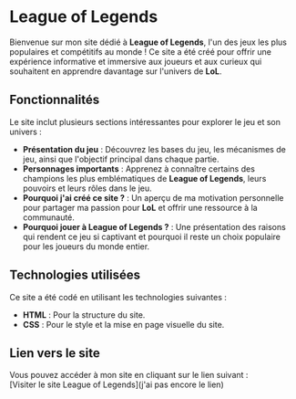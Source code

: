 # League of Legends

Bienvenue sur mon site dédié à **League of Legends**, l'un des jeux les plus populaires et compétitifs au monde ! Ce site a été créé pour offrir une expérience informative et immersive aux joueurs et aux curieux qui souhaitent en apprendre davantage sur l'univers de **LoL**.

## Fonctionnalités

Le site inclut plusieurs sections intéressantes pour explorer le jeu et son univers :

- **Présentation du jeu** : Découvrez les bases du jeu, les mécanismes de jeu, ainsi que l'objectif principal dans chaque partie.
- **Personnages importants** : Apprenez à connaître certains des champions les plus emblématiques de **League of Legends**, leurs pouvoirs et leurs rôles dans le jeu.
- **Pourquoi j'ai créé ce site ?** : Un aperçu de ma motivation personnelle pour partager ma passion pour **LoL** et offrir une ressource à la communauté.
- **Pourquoi jouer à League of Legends ?** : Une présentation des raisons qui rendent ce jeu si captivant et pourquoi il reste un choix populaire pour les joueurs du monde entier.

## Technologies utilisées

Ce site a été codé en utilisant les technologies suivantes :
- **HTML** : Pour la structure du site.
- **CSS** : Pour le style et la mise en page visuelle du site.

## Lien vers le site

Vous pouvez accéder à mon site en cliquant sur le lien suivant :  
[Visiter le site League of Legends](j'ai pas encore le lien)
